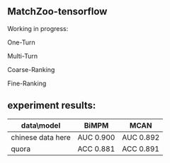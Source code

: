## MatchZoo-tensorflow

Working in progress:

One-Turn

Multi-Turn

Coarse-Ranking

Fine-Ranking

## experiment results:

| data\model | BiMPM | MCAN |
| ------ | ------ | ------ |
| chinese data here | AUC 0.900 | AUC 0.892 |
| quora | ACC 0.881 | ACC 0.891 |
